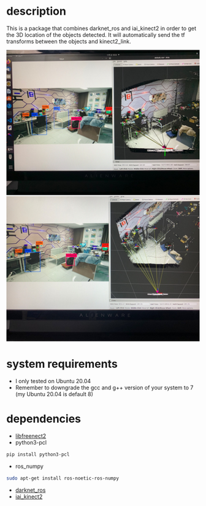 # description
This is a package that combines darknet_ros and iai_kinect2 in order to get the 3D location of the objects detected.
It will automatically send the tf transforms between the objects and kinect2_link.

![a](imgs/a.jpeg)
![b](imgs/b.jpeg)

# system requirements
* I only tested on Ubuntu 20.04
* Remember to downgrade the gcc and g++ version of your system to 7 (my Ubuntu 20.04 is default 8)

# dependencies
* [libfreenect2](https://github.com/OpenKinect/libfreenect2.git)
* python3-pcl
```sh
pip install python3-pcl
```

* ros_numpy
```sh
sudo apt-get install ros-noetic-ros-numpy
```

* [darknet_ros](https://github.com/0nhc/darknet_ros)
* [iai_kinect2](https://github.com/0nhc/iai_kinect2)
